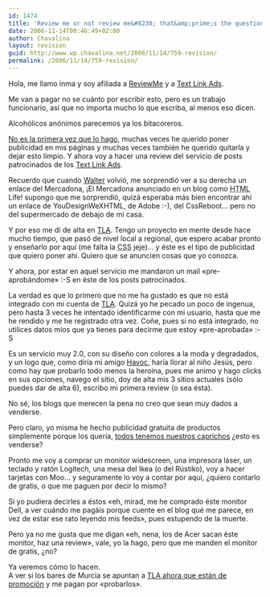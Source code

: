 ```yaml
---
id: 1474
title: 'Review me or not review me&#8230; that&amp;prime;s the question!'
date: 2006-11-14T00:46:49+02:00
author: Chavalina
layout: revision
guid: http://www.wp.chavalina.net/2006/11/14/759-revision/
permalink: /2006/11/14/759-revision/
---
```

Hola, me llamo inma y soy afiliada a [ReviewMe](http://www.reviewme.com) y a [Text Link Ads](http://www.text-link-ads.com/?ref=39914).

Me van a pagar no se cu&aacute;nto por escribir esto, pero es un trabajo funcionario, as&iacute; que no importa mucho lo que escriba, al menos eso dicen.

Alcoh&oacute;licos an&oacute;nimos parecemos ya los bitacoreros.

<a href="http://chavalina.net/comentar.php?idpost=144&#038;q=publicidad" target="_blank">No es la primera vez que lo hago</a>, muchas veces he querido poner publicidad en mis p&aacute;ginas y muchas veces tambi&eacute;n he querido quitarla y dejar esto limpio. Y ahora voy a hacer una review del servicio de posts patrocinados de los [Text Link Ads](http://www.text-link-ads.com/?ref=39914).

Recuerdo que cuando [Walter](http://htmllife.com/) volvi&oacute;, me sorprendi&oacute; ver a su derecha un enlace del Mercadona, &iexcl;El Mercadona anunciado en un blog como <acronym title="HyperText Markup Language">HTML</acronym> Life! supongo que me sorprendi&oacute;, quiz&aacute; esperaba m&aacute;s bien encontrar ah&iacute; un enlace de YouDesignWeXHTML, de Adobe :-), del CssReboot&#8230; pero no del supermercado de debajo de mi casa.

Y por eso me di de alta en [TLA](http://www.text-link-ads.com/?ref=39914 "Text Link Ads"). Tengo un proyecto en mente desde hace mucho tiempo, que pas&oacute; de nivel local a regional, que espero acabar pronto y ense&ntilde;arlo por aqu&iacute; (me falta la <acronym title="Cascade Style Sheets">CSS</acronym> jeje)&#8230; y &eacute;ste es el tipo de publicidad que quiero poner ah&iacute;. Quiero que se anuncien cosas que yo conozca.

Y ahora, por estar en aquel servicio me mandaron un mail «pre-aprob&aacute;ndome» :-S en &eacute;ste de los posts patrocinados.

La verdad es que lo primero que no me ha gustado es que no est&aacute; integrado con mi cuenta de [TLA](http://www.text-link-ads.com/?ref=39914 "Text Link Ads"). Quiz&aacute; yo he pecado un poco de ingenua, pero hasta 3 veces he intentado identificarme con mi usuario, hasta que me he rendido y me he registrado otra vez. Co&ntilde;e, pues si no est&aacute; integrado, no utilices datos m&iacute;os que ya tienes para decirme que estoy «pre-aprobada» :-S

Es un servicio muy 2.0, con su dise&ntilde;o con colores a la moda y degradados, y un logo que, como dir&iacute;a mi amigo [Havoc](http://www.greensouth.net), har&iacute;a llorar al ni&ntilde;o Jes&uacute;s, pero como hay que probarlo todo menos la hero&iacute;na, pues me animo y hago clicks en sus opciones, navego el sitio, doy de alta mis 3 sitios actuales (s&oacute;lo puedes dar de alta 6), escribo mi primera review (o sea &eacute;sta). 

No s&eacute;, los blogs que merecen la pena no creo que sean muy dados a venderse.

Pero claro, yo misma he hecho publicidad gratuita de productos simplemente porque los quer&iacute;a, [todos tenemos nuestros caprichos](http://chavalina.net/archivos.php?patron=capri) &iquest;esto es venderse?

Pronto me voy a comprar un monitor widescreen, una impresora l&aacute;ser, un teclado y rat&oacute;n Logitech, una mesa del Ikea (o del R&uacute;stiko), voy a hacer tarjetas con Moo&#8230; y seguramente lo voy a contar por aqu&iacute;, &iquest;quiero contarlo de gratis, o que me paguen por decir lo mismo?

Si yo pudiera decirles a &eacute;stos «eh, mirad, me he comprado &eacute;ste monitor Dell, a ver cu&aacute;ndo me pag&aacute;is porque cuente en el blog qu&eacute; me parece, en vez de estar ese rato leyendo mis feeds», pues estupendo de la muerte.

Pero ya no me gusta que me digan «eh, nena, los de Acer sacan &eacute;ste monitor, haz una review», vale, yo la hago, pero que me manden el monitor de gratis, &iquest;no?

Ya veremos c&oacute;mo lo hacen.  
A ver si los bares de Murcia se apuntan a [TLA ahora que est&aacute;n de promoci&oacute;n](http://www.text-link-ads.com/starter_kit.php?ref=39914 "Text Link Ads") y me pagan por «probarlos».